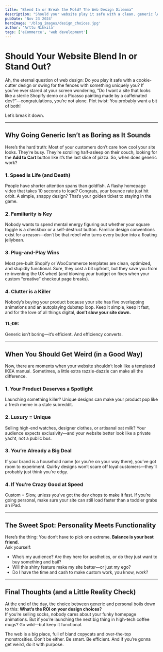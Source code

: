 ```yaml
---
title: "Blend In or Break the Mold? The Web Design Dilemma"
description: "Should your website play it safe with a clean, generic look or make a bold statement with a custom design? Dive into the pros, cons, and chaos of web design choices, and discover which approach can help you dominate the digital stage."
pubDate: 'Nov 23 2024'
heroImage: '/blog_images/design_choices.jpg'
author: 'Arttu Nikkilä'
tags: ['eCommerce', 'web development']
---
```


# Should Your Website Blend In or Stand Out?  

Ah, the eternal question of web design: Do you play it safe with a cookie-cutter design or swing for the fences with something uniquely you? If you’ve ever stared at your screen wondering, “Do I want a site that looks like a sterile Shopify demo or a Picasso painting made by a caffeinated dev?”—congratulations, you’re not alone. Plot twist: You probably want a bit of both!

Let’s break it down.

---

## **Why Going Generic Isn’t as Boring as It Sounds**

Here’s the hard truth: Most of your customers don’t care how cool your site looks. They’re busy. They’re scrolling half-asleep on their couch, looking for the **Add to Cart** button like it’s the last slice of pizza. So, when does generic work?

### **1. Speed is Life (and Death)**  
People have shorter attention spans than goldfish. A flashy homepage video that takes 10 seconds to load? Congrats, your bounce rate just hit orbit. A simple, snappy design? That’s your golden ticket to staying in the game.

### **2. Familiarity is Key**  
Nobody wants to spend mental energy figuring out whether your square toggle is a checkbox or a self-destruct button. Familiar design conventions exist for a reason—don’t be that rebel who turns every button into a floating jellybean.

### **3. Plug-and-Play Wins**  
Most pre-built Shopify or WooCommerce templates are clean, optimized, and stupidly functional. Sure, they cost a bit upfront, but they save you from re-inventing the UX wheel (and blowing your budget on fixes when your custom “creative” checkout page breaks).

### **4. Clutter is a Killer**  
Nobody’s buying your product because your site has five overlapping animations and an autoplaying dubstep loop. Keep it simple, keep it fast, and for the love of all things digital, **don’t slow your site down.**

#### **TL;DR:**
Generic isn’t boring—it’s efficient. And efficiency converts.

---

## **When You Should Get Weird (in a Good Way)**

Now, there are moments when your website shouldn’t look like a templated IKEA manual. Sometimes, a little extra razzle-dazzle can make all the difference.

### **1. Your Product Deserves a Spotlight**  
Launching something killer? Unique designs can make your product pop like a fresh meme in a stale subreddit.

### **2. Luxury = Unique**  
Selling high-end watches, designer clothes, or artisanal oat milk? Your audience expects exclusivity—and your website better look like a private yacht, not a public bus.

### **3. You’re Already a Big Deal**  
If your brand is a household name (or you’re on your way there), you’ve got room to experiment. Quirky designs won’t scare off loyal customers—they’ll probably just think you’re edgy.

### **4. If You’re Crazy Good at Speed**  
Custom = Slow, unless you’ve got the dev chops to make it fast. If you’re going personal, make sure your site can still load faster than a toddler grabs an iPad.

---

## **The Sweet Spot: Personality Meets Functionality**

Here’s the thing: You don’t have to pick one extreme. **Balance is your best friend.**  
Ask yourself:  

- Who’s my audience? Are they here for aesthetics, or do they just want to buy something and bail?  
- Will this shiny feature make my site better—or just my ego?  
- Do I have the time and cash to make custom work, you know, *work*?

---

## **Final Thoughts (and a Little Reality Check)**

At the end of the day, the choice between generic and personal boils down to this: **What’s the ROI on your design choices?**  
If you’re selling socks, nobody cares about your funky homepage animations. But if you’re launching the next big thing in high-tech coffee mugs? Go wild—but keep it functional.  

The web is a big place, full of bland copycats and over-the-top monstrosities. Don’t be either. Be smart. Be efficient. And if you’re gonna get weird, do it with purpose.
